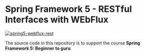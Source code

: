 # Spring Framework 5 - RESTful Interfaces with WEbFlux

[![spring5-webflux-rest](https://circleci.com/gh/carlop/spring5-webflux-rest.svg?style=svg)](https://github.com/carlop/spring5-webflux-rest)

The source code in this repository is to support the course __Spring Framework 5: Beginner to guru__.
